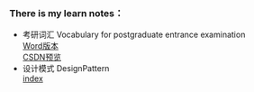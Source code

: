 ### There is my learn notes：


* 考研词汇 Vocabulary for postgraduate entrance examination  
 [Word版本](https://github.com/echoechoin/myNotes/blob/master/Word.docx)  
 [CSDN预览](https://blog.csdn.net/qq_38821801/article/details/87967111)  
* 设计模式 DesignPattern  
 [index](https://github.com/echoechoin/myNotes/blob/master/DesignPattern/index.md)